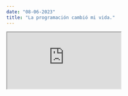 ```yaml
---
date: "08-06-2023"
title: "La programación cambió mi vida."
---
```

<iframe src="https://www.youtube.com/embed/KH_T18-p4x0" allowfullscreen></iframe>

